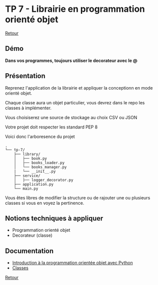 
# TP 7 - Librairie en programmation orienté objet

[Retour](../README.md)

## Démo 

**Dans vos programmes, toujours utiliser le decorateur avec le @**


## Présentation

Reprenez l'application de la librairie et appliquer la conceptionn en mode orienté objet.

Chaque classe aura un objet particulier, vous devrez dans le repo les classes à implémenter.

Vous choisiserez une source de stockage au choix CSV ou JSON

Votre projet doit respecter les standard PEP 8

Voici donc l'arboresence du projet
```
.
└── tp-7/
    ├── library/
    │   ├── book.py
    │   ├── books_loader.py
    │   └── books_manager.py
    |   └── __init__.py
    ├── service/
    │   ├── logger_decorator.py 
    ├── application.py
    └── main.py
```

Vous êtes libres de modifier la structure ou de rajouter une ou plusieurs classes si vous en voyez la pertinence.

## Notions techniques à appliquer

- Programmation orienté objet
- Decorateur (classe)


## Documentation
- [Introduction à la programmation orientée objet avec Python](https://docs.microsoft.com/fr-fr/learn/modules/python-object-oriented-programming/)
- [Classes](https://docs.python.org/fr/3/tutorial/classes.html)

[Retour](../README.md)

